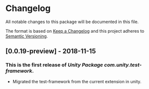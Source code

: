 # Changelog
All notable changes to this package will be documented in this file.

The format is based on [Keep a Changelog](http://keepachangelog.com/en/1.0.0/)
and this project adheres to [Semantic Versioning](http://semver.org/spec/v2.0.0.html).

## [0.0.19-preview] - 2018-11-15

### This is the first release of *Unity Package com.unity.test-framework*.

- Migrated the test-framework from the current extension in unity.
